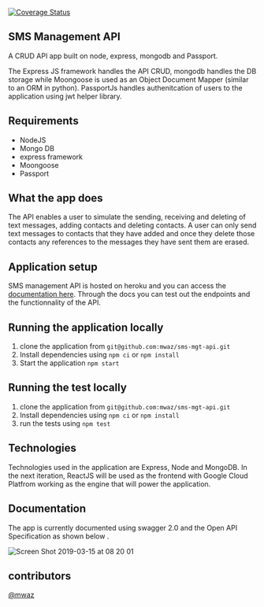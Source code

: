 [![Coverage Status](https://coveralls.io/repos/github/mwaz/sms-mgt-api/badge.svg?branch=master)](https://coveralls.io/github/mwaz/sms-mgt-api?branch=master)

## SMS Management API

A CRUD API app built on node, express, mongodb and Passport.


The Express JS framework handles the API CRUD, mongodb handles the DB storage while Moongoose is used as an Object Document Mapper (similar to an ORM in python). PassportJs handles authenitcation of users to the application using jwt helper library.

## Requirements

* NodeJS
* Mongo DB
* express framework
* Moongoose 
* Passport

## What the app does

The API enables a user to simulate the sending, receiving and deleting of text messages, adding contacts and deleting contacts. A user can only send text messages to contacts that they have added and once they delete those contacts any references to the messages they have sent them are erased. 

## Application setup 

SMS management API is hosted on heroku and you can access the [documentation here](https://sms-mgt-api.herokuapp.com/api-docs). Through the docs you can test out the endpoints and the functionnality of the API.

## Running the application locally 
1. clone the application from `git@github.com:mwaz/sms-mgt-api.git`
2. Install dependencies using `npm ci` or `npm install`
3. Start the application `npm start`

## Running the test locally
1. clone the application from `git@github.com:mwaz/sms-mgt-api.git`
2. Install dependencies using `npm ci` or `npm install`
3. run the tests using `npm test`

## Technologies
Technologies used in the application are Express, Node and MongoDB. In the next iteration, ReactJS will be used as the frontend with Google Cloud Platfrom working as the engine that will power the application. 

## Documentation 
The app is currently documented using swagger 2.0 and the Open API Specification as shown below . 

![Screen Shot 2019-03-15 at 08 20 01](https://user-images.githubusercontent.com/10160787/54410124-2ef42a80-46fb-11e9-8cfe-59ee2f9333ed.png)

## contributors
[@mwaz](https://github.com/mwaz)


